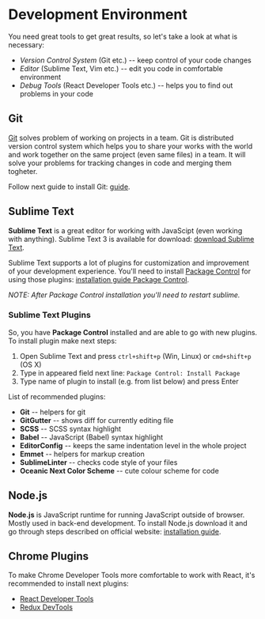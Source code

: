 # Development Environment

You need great tools to get great results, so let's take a look at what is necessary:

- *Version Control System* (Git etc.) -- keep control of your code changes
- *Editor* (Sublime Text, Vim etc.) -- edit you code in comfortable environment
- *Debug Tools* (React Developer Tools etc.) -- helps you to find out problems in your code

## Git

[Git](https://git-scm.com/) solves problem of working on projects in a team. Git is distributed version control system which helps you to share your works with the world and work together on the same project (even same files) in a team. It will solve your problems for tracking changes in code and merging them togheter.

Follow next guide to install Git: [guide](https://git-scm.com/book/en/v2/Getting-Started-Installing-Git).

## Sublime Text

**Sublime Text** is a great editor for working with JavaScipt (even working with anything).
Sublime Text 3 is available for download: [download Sublime Text](https://www.sublimetext.com/).

Sublime Text supports a lot of plugins for customization and improvement of your development experience. You'll need to install [Package Control](https://packagecontrol.io/) for using those plugins: [installation guide Package Control](https://packagecontrol.io/installation).

*NOTE: After Package Control installation you'll need to restart sublime.*

### Sublime Text Plugins

So, you have **Package Control** installed and are able to go with new plugins. To install plugin make next steps:

1. Open Sublime Text and press `ctrl+shift+p` (Win, Linux) or `cmd+shift+p` (OS X)
2. Type in appeared field next line: `Package Control: Install Package`
3. Type name of plugin to install (e.g. from list below) and press Enter

List of recommended plugins:

- **Git** -- helpers for git
- **GitGutter** -- shows diff for currently editing file
- **SCSS** -- SCSS syntax highlight
- **Babel** -- JavaScript (Babel) syntax highlight
- **EditorConfig** -- keeps the same indentation level in the whole project
- **Emmet** -- helpers for markup creation
- **SublimeLinter** -- checks code style of your files
- **Oceanic Next Color Scheme** -- cute colour scheme for code

## Node.js

**Node.js** is JavaScript runtime for running JavaScript outside of browser. Mostly used in back-end development.
To install Node.js download it and go through steps described on official website: [installation guide](https://nodejs.org/en/download/current/).

## Chrome Plugins

To make Chrome Developer Tools more comfortable to work with React, it's recommended to install next plugins:

- [React Developer Tools](https://chrome.google.com/webstore/detail/react-developer-tools/fmkadmapgofadopljbjfkapdkoienihi?hl=en)
- [Redux DevTools](https://chrome.google.com/webstore/detail/redux-devtools/lmhkpmbekcpmknklioeibfkpmmfibljd?hl=en)
